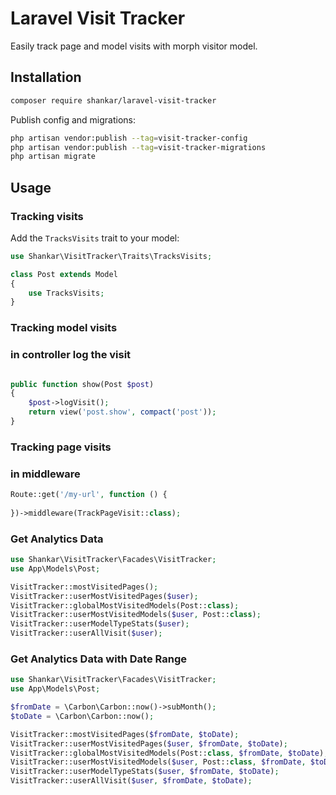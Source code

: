 # Laravel Visit Tracker

Easily track page and model visits with morph visitor model.

## Installation

```bash
composer require shankar/laravel-visit-tracker
```

Publish config and migrations:
```bash
php artisan vendor:publish --tag=visit-tracker-config
php artisan vendor:publish --tag=visit-tracker-migrations
php artisan migrate
```


## Usage

### Tracking visits

Add the `TracksVisits` trait to your model:

```php
use Shankar\VisitTracker\Traits\TracksVisits;

class Post extends Model
{
    use TracksVisits;
}
```

### Tracking model visits
### in controller log the visit

```php

public function show(Post $post)
{
    $post->logVisit();
    return view('post.show', compact('post'));
}
```

### Tracking page visits 
### in middleware

```php
Route::get('/my-url', function () {
    
})->middleware(TrackPageVisit::class);

```

### Get Analytics Data

```php
use Shankar\VisitTracker\Facades\VisitTracker;
use App\Models\Post;

VisitTracker::mostVisitedPages();
VisitTracker::userMostVisitedPages($user);
VisitTracker::globalMostVisitedModels(Post::class);
VisitTracker::userMostVisitedModels($user, Post::class);
VisitTracker::userModelTypeStats($user);
VisitTracker::userAllVisit($user);


```

### Get Analytics Data with Date Range

```php
use Shankar\VisitTracker\Facades\VisitTracker;
use App\Models\Post;

$fromDate = \Carbon\Carbon::now()->subMonth();
$toDate = \Carbon\Carbon::now();

VisitTracker::mostVisitedPages($fromDate, $toDate);
VisitTracker::userMostVisitedPages($user, $fromDate, $toDate);
VisitTracker::globalMostVisitedModels(Post::class, $fromDate, $toDate);
VisitTracker::userMostVisitedModels($user, Post::class, $fromDate, $toDate);
VisitTracker::userModelTypeStats($user, $fromDate, $toDate);
VisitTracker::userAllVisit($user, $fromDate, $toDate);


```




